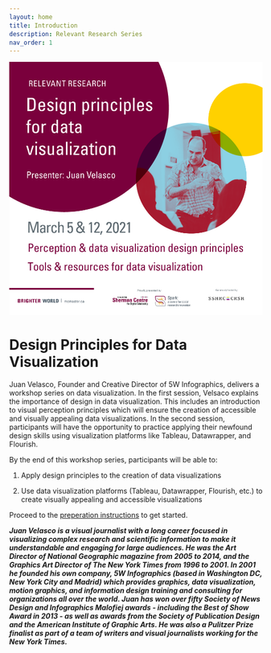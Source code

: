 ```yaml
---
layout: home
title: Introduction
description: Relevant Research Series
nav_order: 1
---
```


<!-- Edit the content below for the workshop in question. Once you're ready to publish, remove the comment characters e.g. "<!--" at the start and end -->

<img src="assets/img/JUAN-RelevantResearchSocialMedia_1000px.png" alt="Workshop Title Slide" width="720">

# Design Principles for Data Visualization 
<!--**A Relevant Research Series workshop prepared by [Juan Velasco](https://www.5wgraphics.com/en/about-us.php), Founder and Director of [5W Infographics](https://www.5wgraphics.com/).**-->

Juan Velasco, Founder and Creative Director of 5W Infographics, delivers a workshop series on data visualization. In the first session, Velsaco explains the importance of design in data visualization. This includes an introduction to visual perception principles which will ensure the creation of accessible and visually appealing data visualizations. In the second session, participants will have the opportunity to practice applying their newfound design skills using visualization platforms like Tableau, Datawrapper, and Flourish.

By the end of this workshop series, participants will be able to: 

1. Apply design principles to the creation of data visualizations

2. Use data visualization platforms (Tableau, Datawrapper, Flourish, etc.) to create visually appealing and accessible visualizations

Proceed to the [preperation instructions](preparation) to get started.

***Juan Velasco is a visual journalist with a long career focused in visualizing complex research and scientific information to make it understandable and engaging for large audiences. He was the Art Director of National Geographic magazine from 2005 to 2014, and the Graphics Art Director of The New York Times from 1996 to 2001. In 2001 he founded his own company, 5W Infographics (based in Washington DC, New York City and Madrid) which provides graphics, data visualization, motion graphics, and information design training and consulting for organizations all over the world. Juan has won over fifty Society of News Design and Infographics Malofiej awards - including the Best of Show Award in 2013 - as well as awards from the Society of Publication Design and the American Institute of Graphic Arts. He was also a Pulitzer Prize finalist as part of a team of writers and visual journalists working for the New York Times.***
